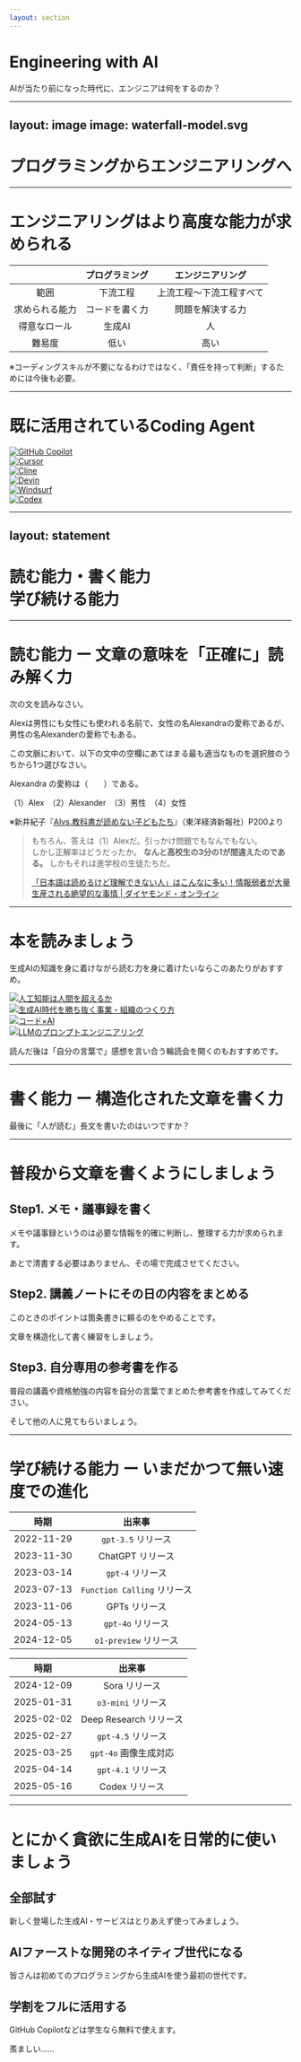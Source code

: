 ```yaml
---
layout: section
---
```


# Engineering with AI

AIが当たり前になった時代に、エンジニアは何をするのか？

---
layout: image
image: waterfall-model.svg
---

# プログラミングからエンジニアリングへ

<div v-click class="absolute left-1/2 bottom-85px -translate-x-1/2 border-red-500 border-8 w-100 h-20 rounded"></div>

<div v-click class="absolute left-1/2 top-85px -translate-x-1/2 border-blue-500 border-8 w-220 h-100 rounded"></div>

---

# エンジニアリングはより高度な能力が求められる

|                | プログラミング |     エンジニアリング     |
| :------------: | :------------: | :----------------------: |
|      範囲      |    下流工程    | 上流工程〜下流工程すべて |
| 求められる能力 | コードを書く力 |     問題を解決する力     |
|  得意なロール  |     生成AI     |            人            |
|     難易度     |      低い      |           高い           |

<div v-click>
<AutoFitText modelValue="コーディングしかできないプログラマーは生成AIに代替される"/>

※コーディングスキルが不要になるわけではなく、「責任を持って判断」するためには今後も必要。

</div>

---

# 既に活用されているCoding Agent

<div class="grid grid-rows-2 gap-4">
<div class="grid grid-cols-3 gap-32">
<div><a href="https://github.com/features/copilot" target="_blank" rel="noopener noreferrer"><img src="/coding-agent/github-copilot.png" alt="GitHub Copilot"></a></div>
<div><a href="https://www.cursor.so/" target="_blank" rel="noopener noreferrer"><img src="/coding-agent/cursor.png" alt="Cursor"></a></div>
<div><a href="https://cline.bot/" target="_blank" rel="noopener noreferrer"><img src="/coding-agent/cline.png" alt="Cline"></a></div>
</div>
<div class="grid grid-cols-3 gap-32">
<div><a href="https://devin.ai/" target="_blank" rel="noopener noreferrer"><img src="/coding-agent/devin.png" alt="Devin"></a></div>
<div><a href="https://windsurf.com/" target="_blank" rel="noopener noreferrer"><img src="/coding-agent/windsurf.png" alt="Windsurf"></a></div>
<div><a href="https://openai.com/index/introducing-codex/" target="_blank" rel="noopener noreferrer"><img src="/coding-agent/codex.png" alt="Codex"></a></div>
</div>
</div>

---
layout: statement
---

# 読む能力・書く能力<br>学び続ける能力

---

# 読む能力 ー 文章の意味を「正確に」読み解く力

次の文を読みなさい。

Alexは男性にも女性にも使われる名前で、女性の名Alexandraの愛称であるが、男性の名Alexanderの愛称でもある。

この文脈において、以下の文中の空欄にあてはまる最も適当なものを選択肢のうちから1つ選びなさい。

Alexandra の愛称は（　　）である。

<span v-mark="{ color: 'red', type: 'circle' }">（1）Alex　</span>（2）Alexander　（3）男性　（4）女性

※新井紀子『[AIvs.教科書が読めない子どもたち](https://amzn.asia/d/dmqsbE8)』（東洋経済新報社）P200より

<div v-click>

> もちろん、答えは（1）Alexだ。引っかけ問題でもなんでもない。<br>
> しかし正解率はどうだったか。 **なんと高校生の3分の1が間違えたのである。** しかもそれは進学校の生徒たちだ。
>
> [「日本語は読めるけど理解できない人」はこんなに多い！情報弱者が大量生産される絶望的な事情 \| ダイヤモンド・オンライン](https://diamond.jp/articles/-/351911?page=2)

</div>

<AutoFitText v-click modelValue="長文に触れる機会が少なくなっていることが原因"/>

---

# 本を読みましょう

生成AIの知識を身に着けながら読む力を身に着けたいならこのあたりがおすすめ。

<div class="grid grid-cols-4 gap-4">
<div><a href="https://www.kadokawa.co.jp/product/321410000316/" target="_blank" rel="noopener noreferrer"><img src="/book/人工知能は人間を超えるか.png" alt="人工知能は人間を超えるか"></a></div>
<div><a href="https://bookplus.nikkei.com/atcl/catalog/24/01/26/01226/" target="_blank" rel="noopener noreferrer"><img src="/book/生成AI時代を勝ち抜く事業・組織のつくり方.png" alt="生成AI時代を勝ち抜く事業・組織のつくり方"></a></div>
<div><a href="https://gihyo.jp/book/2024/978-4-297-14484-5" target="_blank" rel="noopener noreferrer"><img src="/book/コード×AI.png" alt="コード×AI"></a></div>
<div><a href="https://www.oreilly.co.jp/books/9784814401130/" target="_blank" rel="noopener noreferrer"><img src="/book/LLMのプロンプトエンジニアリング.png" alt="LLMのプロンプトエンジニアリング"></a></div>
</div>

読んだ後は「自分の言葉で」感想を言い合う輪読会を開くのもおすすめです。

---

# 書く能力 ー 構造化された文章を書く力

最後に「人が読む」長文を書いたのはいつですか？

<div style="text-align: center;">
    <AutoFitText modelValue="プロンプトエンジニアリング"/>
    <AutoFitText modelValue="↓"/>
    <AutoFitText modelValue="情報を正確に伝える能力"/>
</div>

---

# 普段から文章を書くようにしましょう

## Step1. メモ・議事録を書く

メモや議事録というのは必要な情報を的確に判断し、整理する力が求められます。

あとで清書する必要はありません、その場で完成させてください。

## Step2. 講義ノートにその日の内容をまとめる

このときのポイントは箇条書きに頼るのをやめることです。

文章を構造化して書く練習をしましょう。

## Step3. 自分専用の参考書を作る

普段の講義や資格勉強の内容を自分の言葉でまとめた参考書を作成してみてください。

そして他の人に見てもらいましょう。

---

# 学び続ける能力 ー いまだかつて無い速度での進化

<div class="grid grid-cols-2 gap-4">
<div>

|    時期    |           出来事            |
| :--------: | :-------------------------: |
| 2022-11-29 |     `gpt-3.5` リリース      |
| 2023-11-30 |      ChatGPT リリース       |
| 2023-03-14 |      `gpt-4` リリース       |
| 2023-07-13 | `Function Calling` リリース |
| 2023-11-06 |        GPTs リリース        |
| 2024-05-13 |      `gpt-4o` リリース      |
| 2024-12-05 |    `o1-preview` リリース    |

</div>
<div>

|    時期    |         出来事         |
| :--------: | :--------------------: |
| 2024-12-09 |     Sora リリース      |
| 2025-01-31 |   `o3-mini` リリース   |
| 2025-02-02 | Deep Research リリース |
| 2025-02-27 |   `gpt-4.5` リリース   |
| 2025-03-25 | `gpt-4o` 画像生成対応  |
| 2025-04-14 |   `gpt-4.1` リリース   |
| 2025-05-16 |     Codex リリース     |

</div>
</div>

---

# とにかく貪欲に生成AIを日常的に使いましょう

## 全部試す

新しく登場した生成AI・サービスはとりあえず使ってみましょう。

## AIファーストな開発のネイティブ世代になる

皆さんは初めてのプログラミングから生成AIを使う最初の世代です。

## 学割をフルに活用する

GitHub Copilotなどは学生なら無料で使えます。

羨ましい……
